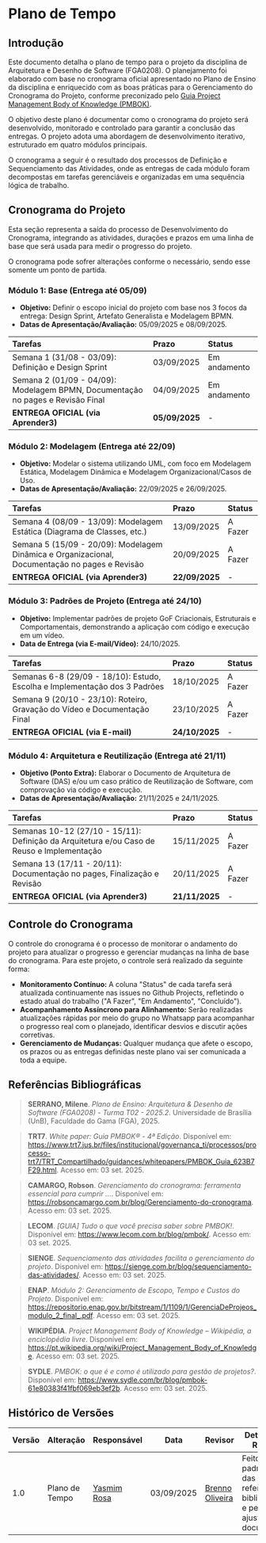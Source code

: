 # Plano de Tempo

## Introdução

Este documento detalha o plano de tempo para o projeto da disciplina de
Arquitetura e Desenho de Software (FGA0208). O planejamento foi elaborado com
base no cronograma oficial apresentado no Plano de Ensino da disciplina e
enriquecido com as boas práticas para o Gerenciamento do Cronograma do Projeto,
conforme preconizado pelo [Guia Project Management Body of Knowledge (PMBOK)](#referências-bibliográficas).

O objetivo deste plano é documentar como o cronograma do projeto será
desenvolvido, monitorado e controlado para garantir a conclusão das entregas. O
projeto adota uma abordagem de desenvolvimento iterativo, estruturado em quatro
módulos principais.

O cronograma a seguir é o resultado dos processos de Definição e
Sequenciamento das Atividades, onde as entregas de cada módulo foram
decompostas em tarefas gerenciáveis e organizadas em uma sequência lógica de
trabalho.

## Cronograma do Projeto

Esta seção representa a saída do processo de Desenvolvimento do Cronograma,
integrando as atividades, durações e prazos em uma linha de base que será usada
para medir o progresso do projeto.

O cronograma pode sofrer alterações conforme o necessário, sendo esse somente um
ponto de partida.

### Módulo 1: Base (Entrega até 05/09)

- **Objetivo:** Definir o escopo inicial do projeto com base nos 3 focos da
  entrega: Design Sprint, Artefato Generalista e Modelagem BPMN.
- **Datas de Apresentação/Avaliação:** 05/09/2025 e 08/09/2025.

| Tarefas                                                                          | Prazo          | Status       |
| :------------------------------------------------------------------------------- | :------------- | :----------- |
| Semana 1 (31/08 \- 03/09): Definição e Design Sprint                             | 03/09/2025     | Em andamento |
| Semana 2 (01/09 \- 04/09): Modelagem BPMN, Documentação no pages e Revisão Final | 04/09/2025     | Em andamento |
| **ENTREGA OFICIAL (via Aprender3)**                                              | **05/09/2025** | \-           |

### Módulo 2: Modelagem (Entrega até 22/09)

- **Objetivo:** Modelar o sistema utilizando UML, com foco em Modelagem
  Estática, Modelagem Dinâmica e Modelagem Organizacional/Casos de Uso.
- **Datas de Apresentação/Avaliação:** 22/09/2025 e 26/09/2025.

| Tarefas                                                                                         | Prazo          | Status  |
| :---------------------------------------------------------------------------------------------- | :------------- | :------ |
| Semana 4 (08/09 \- 13/09): Modelagem Estática (Diagrama de Classes, etc.)                       | 13/09/2025     | A Fazer |
| Semana 5 (15/09 \- 20/09): Modelagem Dinâmica e Organizacional, Documentação no pages e Revisão | 20/09/2025     | A Fazer |
| **ENTREGA OFICIAL (via Aprender3)**                                                             | **22/09/2025** | \-      |

### Módulo 3: Padrões de Projeto (Entrega até 24/10)

- **Objetivo:** Implementar padrões de projeto GoF Criacionais, Estruturais e
  Comportamentais, demonstrando a aplicação com código e execução em um vídeo.
- **Data de Entrega (via E-mail/Vídeo):** 24/10/2025.

| Tarefas                                                                     | Prazo          | Status  |
| :-------------------------------------------------------------------------- | :------------- | :------ |
| Semanas 6-8 (29/09 \- 18/10): Estudo, Escolha e Implementação dos 3 Padrões | 18/10/2025     | A Fazer |
| Semana 9 (20/10 \- 23/10): Roteiro, Gravação do Vídeo e Documentação Final  | 23/10/2025     | A Fazer |
| **ENTREGA OFICIAL (via E-mail)**                                            | **24/10/2025** | \-      |

### Módulo 4: Arquitetura e Reutilização (Entrega até 21/11)

- **Objetivo (Ponto Extra):** Elaborar o Documento de Arquitetura de Software
  (DAS) e/ou um caso prático de Reutilização de Software, com comprovação via
  código e execução.
- **Datas de Apresentação/Avaliação:** 21/11/2025 e 24/11/2025.

| Tarefas                                                                                     | Prazo          | Status  |
| :------------------------------------------------------------------------------------------ | :------------- | :------ |
| Semanas 10-12 (27/10 \- 15/11): Definição da Arquitetura e/ou Caso de Reuso e Implementação | 15/11/2025     | A Fazer |
| Semana 13 (17/11 \- 20/11): Documentação no pages, Finalização e Revisão                    | 20/11/2025     | A Fazer |
| **ENTREGA OFICIAL (via Aprender3)**                                                         | **21/11/2025** | \-      |

## Controle do Cronograma

O controle do cronograma é o processo de monitorar o andamento do projeto para
atualizar o progresso e gerenciar mudanças na linha de base do cronograma. Para
este projeto, o controle será realizado da seguinte forma:

- **Monitoramento Contínuo:** A coluna "Status" de cada tarefa será atualizada
  continuamente nas issues no Github Projects, refletindo o estado atual do
  trabalho ("A Fazer", "Em Andamento", "Concluído").
- **Acompanhamento Assíncrono para Alinhamento:** Serão realizadas atualizações
  rápidas por meio do grupo no Whatsapp para acompanhar o progresso real com o
  planejado, identificar desvios e discutir ações corretivas.
- **Gerenciamento de Mudanças:** Qualquer mudança que afete o escopo, os prazos
  ou as entregas definidas neste plano vai ser comunicada a toda a equipe.

## Referências Bibliográficas

> **SERRANO, Milene**. *Plano de Ensino: Arquitetura & Desenho de Software (FGA0208) - Turma T02 - 2025.2*. Universidade de Brasília (UnB), Faculdade do Gama (FGA), 2025.

> **TRT7**. *White paper: Guia PMBOK® - 4ª Edição*. Disponível em: <https://www.trt7.jus.br/files/institucional/governanca_ti/processos/processo-trt7/TRT_Compartilhado/guidances/whitepapers/PMBOK_Guia_623B7F29.html>. Acesso em: 03 set. 2025.

> **CAMARGO, Robson**. *Gerenciamento do cronograma: ferramenta essencial para cumprir ...*. Disponível em: <https://robsoncamargo.com.br/blog/Gerenciamento-do-cronograma>. Acesso em: 03 set. 2025.

> **LECOM**. *[GUIA] Tudo o que você precisa saber sobre PMBOK!*. Disponível em: <https://www.lecom.com.br/blog/pmbok/>. Acesso em: 03 set. 2025.

> **SIENGE**. *Sequenciamento das atividades facilita o gerenciamento do projeto*. Disponível em: <https://sienge.com.br/blog/sequenciamento-das-atividades/>. Acesso em: 03 set. 2025.

> **ENAP**. *Módulo 2: Gerenciamento de Escopo, Tempo e Custos do Projeto*. Disponível em: <https://repositorio.enap.gov.br/bitstream/1/1109/1/GerenciaDeProjeos_modulo_2_final_.pdf>. Acesso em: 03 set. 2025.

> **WIKIPÉDIA**. *Project Management Body of Knowledge – Wikipédia, a enciclopédia livre*. Disponível em: <https://pt.wikipedia.org/wiki/Project_Management_Body_of_Knowledge>. Acesso em: 03 set. 2025.

> **SYDLE**. *PMBOK: o que é e como é utilizado para gestão de projetos?*. Disponível em: <https://www.sydle.com/br/blog/pmbok-61e80383f41fbf069eb3ef2b>. Acesso em: 03 set. 2025.


## Histórico de Versões

| Versão | Alteração      | Responsável   | Data       | Revisor              | Detalhes da Revisão | Data da Revisão |
| ------ | -------------- | ----------- | ---------- | ---------------------- | ------------------- | --------------- |
| 1.0    | Plano de Tempo | [Yasmim Rosa](https://github.com/yaskisoba) | 03/09/2025 | [Brenno Oliveira](https://github.com/Brenno-Silva01) | Feito a padronização das referências bibliográficas e pequenos ajustes no documento | 04/09/2025      |
